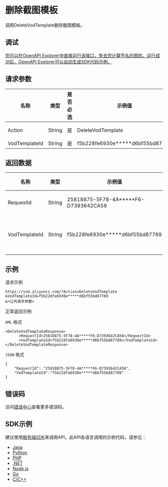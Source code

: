 # 删除截图模板

调用DeleteVodTemplate删除截图模板。

## 调试

[您可以在OpenAPI Explorer中直接运行该接口，免去您计算签名的困扰。运行成功后，OpenAPI Explorer可以自动生成SDK代码示例。](https://api.aliyun.com/#product=vod&api=DeleteVodTemplate&type=RPC&version=2017-03-21)

## 请求参数

|名称|类型|是否必选|示例值|描述|
|--|--|----|---|--|
|Action|String|是|DeleteVodTemplate|系统规定参数。取值：**DeleteVodTemplate**。 |
|VodTemplateId|String|是|f5b228fe6930e\*\*\*\*\*d6bf55bd87789|截图模板ID。 |

## 返回数据

|名称|类型|示例值|描述|
|--|--|---|--|
|RequestId|String|25818875-5F78-4A\*\*\*\*\*F6-D7393642CA58|请求ID。 |
|VodTemplateId|String|f5b228fe6930e\*\*\*\*\*d6bf55bd87789|截图模板ID。 |

## 示例

请求示例

```
https://vod.aliyuncs.com/?Action=DeleteVodTemplate
&VodTemplateId=f5b228fe6930e*****d6bf55bd87789
&<公共请求参数>
```

正常返回示例

`XML` 格式

```
<DeleteVodTemplateResponse>
	  <RequestId>25818875-5F78-4A*****F6-D7393642CA58</RequestId>
	  <VodTemplateId>f5b228fe6930e*****d6bf55bd87789</VodTemplateId>
</DeleteVodTemplateResponse>
```

`JSON` 格式

```
{
    "RequestId": "25818875-5F78-4A*****F6-D7393642CA58",
    "VodTemplateId":"f5b228fe6930e*****d6bf55bd87789"
}
```

## 错误码

访问[错误中心](https://error-center.aliyun.com/status/product/vod)查看更多错误码。

## SDK示例

建议使用[服务端SDK](~~101789~~)来调用API，此API各语言调用的示例代码，请参见：

-   [Java](~~61063~~)
-   [Python](~~61054~~)
-   [PHP](~~61069~~)
-   [.NET](~~84750~~)
-   [Node.js](~~101396~~)
-   [Go](~~101411~~)
-   [C/C++](~~101261~~)

